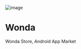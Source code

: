 ![image](https://github.com/Willvinne/Wonda/assets/94703673/43de5def-c0b3-4fc0-9235-b3b4e2729a45)
# Wonda
Wonda Store, Android App Market
